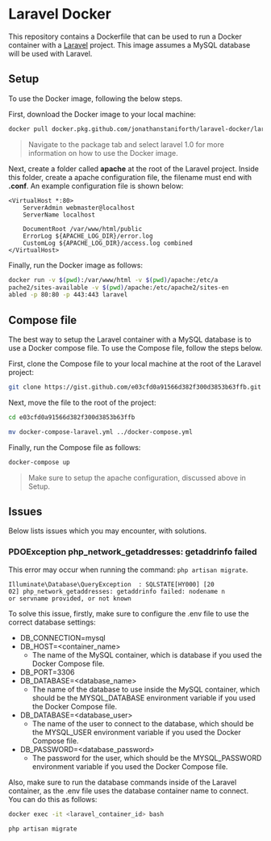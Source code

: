 # Laravel Docker

This repository contains a Dockerfile that can be used to run a Docker container with a [Laravel](https://laravel.com) project. This image assumes a MySQL database will be used with Laravel.

## Setup

To use the Docker image, following the below steps.

First, download the Docker image to your local machine:

```bash
docker pull docker.pkg.github.com/jonathanstaniforth/laravel-docker/laravel:1.0
```
> Navigate to the package tab and select laravel 1.0 for more information on how to use the Docker image.

Next, create a folder called **apache** at the root of the Laravel project. Inside this folder, create a apache configuration file, the filename must end with **.conf**. An example configuration file is shown below:

```
<VirtualHost *:80>
    ServerAdmin webmaster@localhost
    ServerName localhost

    DocumentRoot /var/www/html/public
    ErrorLog ${APACHE_LOG_DIR}/error.log
    CustomLog ${APACHE_LOG_DIR}/access.log combined
</VirtualHost>
```

Finally, run the Docker image as follows:

```bash
docker run -v $(pwd):/var/www/html -v $(pwd)/apache:/etc/a
pache2/sites-available -v $(pwd)/apache:/etc/apache2/sites-en
abled -p 80:80 -p 443:443 laravel
```

## Compose file
The best way to setup the Laravel container with a MySQL database is to use a Docker compose file. To use the Compose file, follow the steps below.

First, clone the Compose file to your local machine at the root of the Laravel project:

```bash
git clone https://gist.github.com/e03cfd0a91566d382f300d3853b63ffb.git
```

Next, move the file to the root of the project:

```bash
cd e03cfd0a91566d382f300d3853b63ffb

mv docker-compose-laravel.yml ../docker-compose.yml
```

Finally, run the Compose file as follows:

```bash
docker-compose up
```

> Make sure to setup the apache configuration, discussed above in Setup.

## Issues

Below lists issues which you may encounter, with solutions.

### PDOException php_network_getaddresses: getaddrinfo failed

This error may occur when running the command: ```php artisan migrate```.

```
Illuminate\Database\QueryException  : SQLSTATE[HY000] [20
02] php_network_getaddresses: getaddrinfo failed: nodename n
or servname provided, or not known
```

To solve this issue, firstly, make sure to configure the .env file to use the correct database settings:

* DB_CONNECTION=mysql
* DB_HOST=\<container\_name\>
  * The name of the MySQL container, which is database if you used the Docker Compose file.
* DB_PORT=3306
* DB_DATABASE=\<database\_name\>
  * The name of the database to use inside the MySQL container, which should be the MYSQL_DATABASE environment variable if you used the Docker Compose file.
* DB_DATABASE=\<database\_user\>
  * The name of the user to connect to the database, which should be the MYSQL_USER environment variable if you used the Docker Compose file.
* DB_PASSWORD=\<database\_password\>
  * The password for the user, which should be the MYSQL_PASSWORD environment variable if you used the Docker Compose file.

Also, make sure to run the database commands inside of the Laravel container, as the .env file uses the database container name to connect. You can do this as follows:

```bash
docker exec -it <laravel_container_id> bash

php artisan migrate
```
